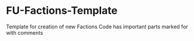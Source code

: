 # FU-Factions-Template
Template for creation of new Factions
Code has important parts marked for with comments
